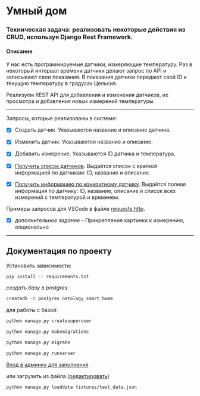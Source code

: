 # Умный дом

### Техническая задача: реализовать некоторые действия из CRUD, используя Django Rest Framework.

#### Описание

У нас есть программируемые датчики, измеряющие температуру. Раз в некоторый интервал времени датчики делают запрос по API и записывают свои показания. В показания датчики передают свой ID и текущую температуру в градусах Цельсия.

Реализуем REST API для добавления и изменения датчиков, их просмотра и добавления новых измерений температуры.

---

Запросы, которые реализованы в системе:

- [x] Создать датчик. Указываются название и описание датчика.

- [x] Изменить датчик. Указываются название и описание.

- [x] Добавить измерение. Указываются ID датчика и температура.

- [x] [Получить список датчиков](http://localhost:8000/api/sensors). Выдаётся список с краткой информацией по датчикам: ID, название и описание.
- [x] [Получить информацию по конкретному датчику](http://localhost:8000/api/sensors/2). Выдаётся полная информация по датчику: ID, название, описание и список всех измерений с температурой и временем.

Примеры запросов для VSCode в файле [requests.http](./requests.http).


- [x] _дополнительное задание_ - Прикрепление картинки к измерению, опционально

---

## Документация по проекту

Установить зависимости:

```bash
pip install -r requirements.txt
```

_создать базу в postgres_:
```bash
createdb -U postgres netology_smart_home
```

для работы с базой:
```bash
python manage.py createsuperuser
```
```bash
python manage.py makemigrations
```
```bash
python manage.py migrate
```
```bash
python manage.py runserver
```
[Вход в админку для заполнения](http://localhost:8000/admin)

или загрузить из файла.([редактировать](fixtures/test_data.json))
```bash
python manage.py loaddata fixtures/test_data.json

```